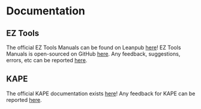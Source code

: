 # Documentation

## EZ Tools

The official EZ Tools Manuals can be found on Leanpub [here](https://leanpub.com/eztoolsmanuals)! EZ Tools Manuals is open-sourced on GitHub [here](https://github.com/EZToolsManuals/EZToolsManuals). Any feedback, suggestions, errors, etc can be reported [here](https://github.com/EZToolsManuals/EZToolsManuals/issues).

## KAPE

The official KAPE documentation exists [here](https://ericzimmerman.github.io/KapeDocs/)! Any feedback for KAPE can be reported [here](https://github.com/EricZimmerman/KapeFiles).
